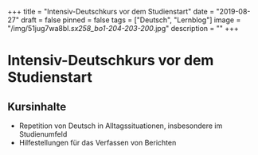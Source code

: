 +++
title = "Intensiv-Deutschkurs vor dem Studienstart"
date = "2019-08-27"
draft = false
pinned = false
tags = ["Deutsch", "Lernblog"]
image = "/img/51jug7wa8bl._sx258_bo1-204-203-200_.jpg"
description = ""
+++
# Intensiv-Deutschkurs vor dem Studienstart

## Kursinhalte

* Repetition von Deutsch in Alltagssituationen, insbesondere im Studienumfeld
* Hilfestellungen für das Verfassen von Berichten





#
